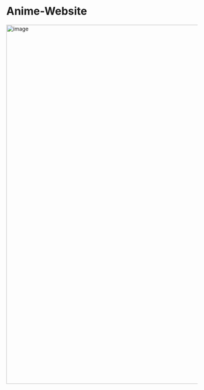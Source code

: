 # Anime-Website
<img width="946" alt="image" src="https://github.com/LittleSmile05/Anime-Website/assets/111835072/fb7bb472-4802-4cb1-821d-fb9bf51f4b4c">
